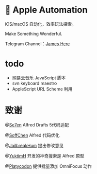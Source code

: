 #  Apple Automation

iOS/macOS 自动化，效率玩法探索。

Make Something Wonderful.

Telegram Channel：[James Here](https://t.me/JamesHere)

# todo
 
 - 网易云音乐 JavaScript 脚本
 - svn keyboard maestro
 - AppleScript URL Scheme 利用

# 致谢
@[Se7en]() Alfred Drafts 5代码适配

@[SoffChen](https://github.com/soffchen) Alfred 代码优化

@[JailbreakHum](https://sspai.com/user/681230/updates) 提出修改意见

@[YuktimH](https://sspai.com/user/47944/updates) 开发的神奇搜索是 Alfred 原型

@[Platycodon](https://sspai.com/user/714505/updates) 提供批量添加 OmniFocus 动作
